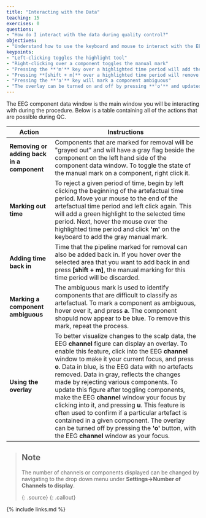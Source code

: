 ```yaml
---
title: "Interacting with the Data"
teaching: 15
exercises: 0
questions:
- "How do I interact with the data during quality control?"
objectives:
- "Understand how to use the keyboard and mouse to interact with the EEG scroll plots to flag and unflag components and periods of time."
keypoints:
- "Left-clicking toggles the highlight tool"
- "Right-clicking over a component toggles the manual mark"
- "Pressing the **'m'** key over a highlighted time period will add the manual mark"
- "Pressing **[shift + m]** over a highlighted time period will remove the manual mark"
- "Pressing the **'a'** key will mark a component ambiguous"
- "The overlay can be turned on and off by pressing **'o'** and updated by pressing **'u'**"
---
```


The EEG component data window is the main window you will be interacting with during the procedure. Below is a table containing all of the actions that are possible during QC.

| Action | Instructions |
| --------- | ------------|
| **Removing or adding back in a component** | Components that are marked for removal will be "grayed out" and will have a gray flag beside the component on the left hand side of the component data window. To toggle the state of the manual mark on a component, right click it. |
| **Marking out time** | To reject a given period of time, begin by left clicking the beginning of the artefactual time period. Move your mouse to the end of the artefactual time period and left click again. This will add a green highlight to the selected time period. Next, hover the mouse over the highlighted time period and click **'m'** on the keyboard to add the gray manual mark. |
|  **Adding time back in** | Time that the pipeline marked for removal can also be added back in. If you hover over the selected area that you want to add back in and press **[shift + m]**, the manual marking for this time period will be discarded. |
| **Marking a component ambiguous** | The ambiguous mark is used to identify components that are difficult to classify as artefactual. To mark a component as ambiguous, hover over it, and press **a**. The component shopuld now appear to be blue. To remove this mark, repeat the process. |
| **Using the overlay** | To better visualize changes to the scalp data, the EEG **channel** figure can display an overlay. To enable this feature, click into the EEG **channel** window to make it your current focus, and press **o**. Data in blue, is the EEG data with no artefacts removed. Data in gray, reflects the changes made by rejecting various components. To update this figure after toggling components, make the EEG **channel** window your focus by clicking into it, and pressing **u**. This feature is often used to confirm if a particular artefact is contained in a given component. The overlay can be turned off by pressing the **'o'** button, with the EEG **channel** window as your focus. |

> ## Note
> The number of channels or components displayed can be changed by navigating to the drop down menu under **Settings->Number of Channels to display**.
>
> {: .source}
{: .callout}

{% include links.md %}

